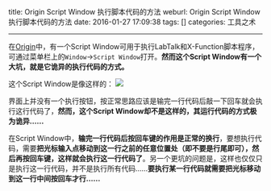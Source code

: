 title: Origin Script Window 执行脚本代码的方法
weburl: Origin Script Window 执行脚本代码的方法
date: 2016-01-27 17:09:38
tags: []
categories: 工具之术

---

在[Origin](http://www.originlab.com/)中，有一个Script Window可用于执行LabTalk和X-Function脚本程序，可通过菜单栏上的`Window`->`Script Window`打开。**然而这个Script Window有一个大坑，就是它诡异的执行代码的方式。**

<!--more-->

这个Script Window是像这样的：
![](https://pic.gaomf.store/Software20160127165933.png)

界面上并没有一个执行按钮，按正常思路应该是输完一行代码后敲一下回车就会执行这行代码了，**然而，这个Script Window却不是这样的，其运行代码的方式极为诡异……**

在Script Window中，**输完一行代码后按回车键的作用是正常的换行**，要想执行代码，需要**把光标输入点移动到这一行之前的任意位置处（即不要是行尾即可），然后再按回车键，这样就会执行这一行代码了**。另一个更坑的问题是，这样也仅仅只是执行这一行代码，并不是执行所有代码……**要执行某一行代码就需要把光标移动到这一行中间按回车才行……**
